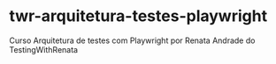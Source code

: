 # twr-arquitetura-testes-playwright
Curso Arquitetura de testes com Playwright por Renata Andrade do TestingWithRenata
